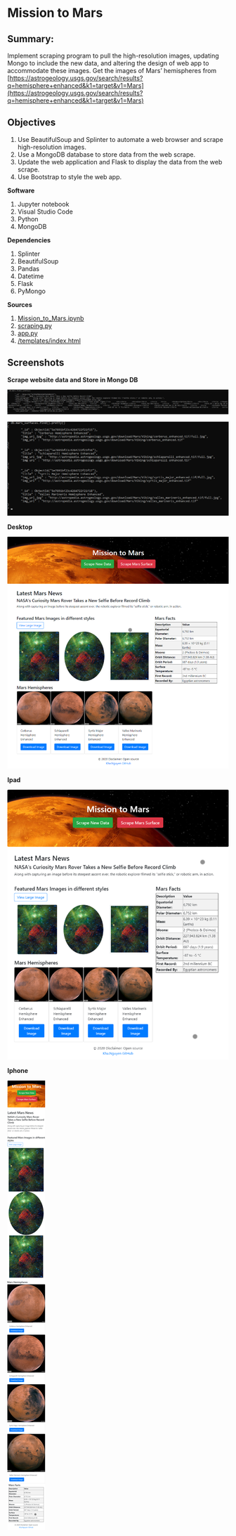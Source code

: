 # Mission to Mars


**Summary:**
---

Implement scraping program to pull the high-resolution images, updating Mongo to include the new data, and altering the design of web app to accommodate these images. Get the images of Mars’ hemispheres from [https://astrogeology.usgs.gov/search/results?q=hemisphere+enhanced&k1=target&v1=Mars](https://astrogeology.usgs.gov/search/results?q=hemisphere+enhanced&k1=target&v1=Mars) 

**Objectives**
---

1. Use BeautifulSoup and Splinter to automate a web browser and scrape high-resolution images.
2. Use a MongoDB database to store data from the web scrape.
3. Update the web application and Flask to display the data from the web scrape.
4. Use Bootstrap to style the web app.

**Software**

1. Jupyter notebook
2. Visual Studio Code
3. Python 
4. MongoDB

**Dependencies**

1. Splinter
2. BeautifulSoup
3. Pandas
4. Datetime
5. Flask
6. PyMongo

**Sources**

1. [Mission_to_Mars.ipynb](Mission_to_Mars.ipynb)
2. [scraping.py](scraping.py)
3. [app.py](app.py)
4. [/templates/index.html](/templates/index.html)

**Screenshots**
---

**Scrape website data and Store in Mongo DB**

![mongo_mars_data.png](mongo_mars_data.png)

![mongo_mars_surfaces_data.png](mongo_mars_surfaces_data.png)

**Desktop**

![Mission_to_Mars_desktop](Mission_to_Mars_desktop.png)

**Ipad**

![Mission_to_Mars_Ipad](Mission_to_Mars_Ipad.png)

**Iphone**

![Mission_to_Mars_mobile](Mission_to_Mars_mobile.png)




 
